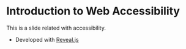 

# Introduction to Web Accessibility
This is a slide related with accessibility. 

- Developed with [Reveal.js](https://revealjs.com/code/)

